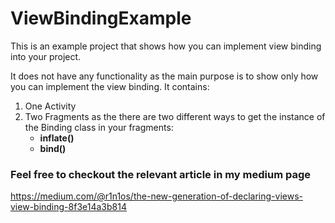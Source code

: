 # ViewBindingExample

This is an example project that shows how you can implement view binding into your project.

It does not have any functionality as the main purpose is to show only how you can implement the view binding.
It contains:
  1) One Activity 
  2) Two Fragments as the there are two different ways to get the instance of the Binding class in your fragments:
     * <b>inflate()</b>
     * <b>bind()</b>

### Feel free to checkout the relevant article in my medium page 
https://medium.com/@r1n1os/the-new-generation-of-declaring-views-view-binding-8f3e14a3b814
